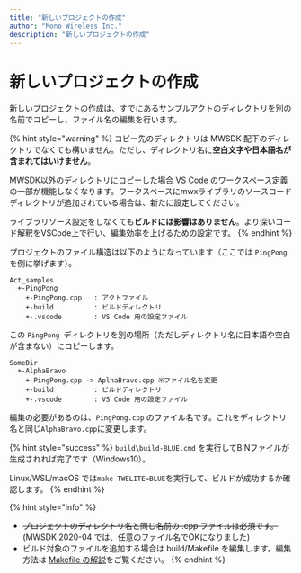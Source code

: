 ```yaml
---
title: "新しいプロジェクトの作成"
author: "Mono Wireless Inc."
description: "新しいプロジェクトの作成"
---
```


# 新しいプロジェクトの作成

新しいプロジェクトの作成は、すでにあるサンプルアクトのディレクトリを別の名前でコピーし、ファイル名の編集を行います。

{% hint style="warning" %}
コピー先のディレクトリは MWSDK 配下のディレクトリでなくても構いません。ただし、ディレクトリ名に**空白文字や日本語名が含まれてはいけません**。

MWSDK以外のディレクトリにコピーした場合 VS Code のワークスペース定義の一部が機能しなくなります。ワークスペースにmwxライブラリのソースコードディレクトリが追加されている場合は、新たに設定してください。

ライブラリソース設定をしなくても**ビルドには影響はありません**。より深いコード解釈をVSCode上で行い、編集効率を上げるための設定です。
{% endhint %}



プロジェクトのファイル構造は以下のようになっています（ここでは `PingPong `を例に挙げます）。

```
Act_samples
  +-PingPong
    +-PingPong.cpp   : アクトファイル
    +-build          : ビルドディレクトリ
    +-.vscode        : VS Code 用の設定ファイル    
```

この `PingPong `ディレクトリを別の場所（ただしディレクトリ名に日本語や空白が含まない）にコピーします。

```
SomeDir
  +-AlphaBravo
    +-PingPong.cpp -> AplhaBravo.cpp ※ファイル名を変更
    +-build          : ビルドディレクトリ
    +-.vscode        : VS Code 用の設定ファイル
```

編集の必要があるのは、`PingPong.cpp` のファイル名です。これをディレクトリ名と同じ`AlphaBravo.cpp`に変更します。

{% hint style="success" %}
`build\build-BLUE.cmd` を実行してBINファイルが生成されれば完了です（Windows10）。

Linux/WSL/macOS では`make TWELITE=BLUE`を実行して、ビルドが成功するか確認します。
{% endhint %}



{% hint style="info" %}
* ~~プロジェクトのディレクトリ名と同じ名前の .cpp ファイルは必須です。~~ (MWSDK 2020-04 では、任意のファイル名でOKになりました)
* ビルド対象のファイルを追加する場合は build/Makefile を編集します。編集方法は [Makefile の解説](makefile.md)をご覧ください。
{% endhint %}

